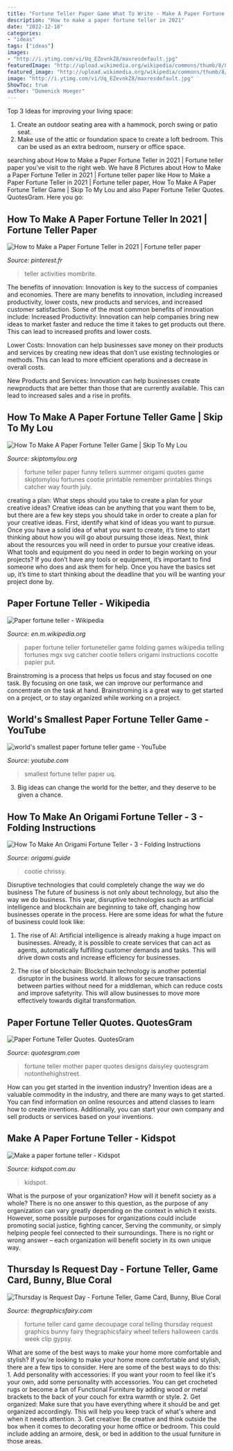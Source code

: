 ```yaml
---
title: "Fortune Teller Paper Game What To Write - Make A Paper Fortune Teller"
description: "How to make a paper fortune teller in 2021"
date: "2022-12-18"
categories:
- "ideas"
tags: ["ideas"]
images:
- "http://i.ytimg.com/vi/Uq_EZevnkZ8/maxresdefault.jpg"
featuredImage: "http://upload.wikimedia.org/wikipedia/commons/thumb/8/8f/Fortuneteller_mgx.svg/360px-Fortuneteller_mgx.svg.png"
featured_image: "http://upload.wikimedia.org/wikipedia/commons/thumb/8/8f/Fortuneteller_mgx.svg/360px-Fortuneteller_mgx.svg.png"
image: "http://i.ytimg.com/vi/Uq_EZevnkZ8/maxresdefault.jpg"
ShowToc: true
author: "Domenick Hoeger"
---
```



Top 3 Ideas for improving your living space:
1. Create an outdoor seating area with a hammock, porch swing or patio seat.
2. Make use of the attic or foundation space to create a loft bedroom. This can be used as an extra bedroom, nursery or office space.

	

		
searching about How to Make a Paper Fortune Teller in 2021 | Fortune teller paper you've visit to the right web. We have 8 Pictures about How to Make a Paper Fortune Teller in 2021 | Fortune teller paper like How to Make a Paper Fortune Teller in 2021 | Fortune teller paper, How To Make A Paper Fortune Teller Game | Skip To My Lou and also Paper Fortune Teller Quotes. QuotesGram. Here you go:
		
    
## How To Make A Paper Fortune Teller In 2021 | Fortune Teller Paper

<img loading=lazy src="https://i.pinimg.com/736x/19/60/f2/1960f2c8434166c15c6a549e70794b1d.jpg" onerror="this.onerror=null;this.src='https://tse4.mm.bing.net/th?id=OIP.czPw0rszYRZYrKVlgZIh4AHaLH&amp;pid=15.1';" alt="How to Make a Paper Fortune Teller in 2021 | Fortune teller paper">

_Source: pinterest.fr_

>teller activities mombrite. 

	

The benefits of innovation:
Innovation is key to the success of companies and economies. There are many benefits to innovation, including increased productivity, lower costs, new products and services, and increased customer satisfaction. Some of the most common benefits of innovation include: 
Increased Productivity: Innovation can help companies bring new ideas to market faster and reduce the time it takes to get products out there. This can lead to increased profits and lower costs. 

Lower Costs: Innovation can help businesses save money on their products and services by creating new ideas that don’t use existing technologies or methods. This can lead to more efficient operations and a decrease in overall costs. 

New Products and Services: Innovation can help businesses create newproducts that are better than those that are currently available. This can lead to increased sales and a rise in profits.

    
## How To Make A Paper Fortune Teller Game | Skip To My Lou

<img loading=lazy src="https://www.skiptomylou.org/wp-content/uploads/2017/05/isly-fortune-teller-3.jpeg" onerror="this.onerror=null;this.src='https://tse2.mm.bing.net/th?id=OIP.FMAetl2F8UyWY5ZMxM8dtwHaHa&amp;pid=15.1';" alt="How To Make A Paper Fortune Teller Game | Skip To My Lou">

_Source: skiptomylou.org_

>fortune teller paper funny tellers summer origami quotes game skiptomylou fortunes cootie printable remember printables things catcher way fourth july. 

	

creating a plan: What steps should you take to create a plan for your creative ideas?
Creative ideas can be anything that you want them to be, but there are a few key steps you should take in order to create a plan for your creative ideas. First, identify what kind of ideas you want to pursue. Once you have a solid idea of what you want to create, it’s time to start thinking about how you will go about pursuing those ideas. 
Next, think about the resources you will need in order to pursue your creative ideas. What tools and equipment do you need in order to begin working on your projects? If you don’t have any tools or equipment, it’s important to find someone who does and ask them for help. Once you have the basics set up, it’s time to start thinking about the deadline that you will be wanting your project done by.

    
## Paper Fortune Teller - Wikipedia

<img loading=lazy src="http://upload.wikimedia.org/wikipedia/commons/thumb/8/8f/Fortuneteller_mgx.svg/360px-Fortuneteller_mgx.svg.png" onerror="this.onerror=null;this.src='https://tse3.mm.bing.net/th?id=OIP.n4aoOqzN0q0BNA5qouCTbgAAAA&amp;pid=15.1';" alt="Paper fortune teller - Wikipedia">

_Source: en.m.wikipedia.org_

>paper fortune teller fortuneteller game folding games wikipedia telling fortunes mgx svg catcher cootie tellers origami instructions cocotte papier put. 

	

Brainstroming is a process that helps us focus and stay focused on one task. By focusing on one task, we can improve our performance and concentrate on the task at hand. Brainstroming is a great way to get started on a project, or to stay organized while working on a project.

    
## World&#039;s Smallest Paper Fortune Teller Game - YouTube

<img loading=lazy src="http://i.ytimg.com/vi/Uq_EZevnkZ8/maxresdefault.jpg" onerror="this.onerror=null;this.src='https://tse4.mm.bing.net/th?id=OIP.bb8dJAKTi1vuNsEbbIIEAAHaEK&amp;pid=15.1';" alt="world&#039;s smallest paper fortune teller game - YouTube">

_Source: youtube.com_

>smallest fortune teller paper uq. 

	

3. Big ideas can change the world for the better, and they deserve to be given a chance.

    
## How To Make An Origami Fortune Teller - 3 - Folding Instructions

<img loading=lazy src="https://i1.wp.com/origami.guide/wp-content/uploads/2018/04/origami-fortune-teller-tutorial-03-1.jpg?fit=1600%2C1066&amp;ssl=1" onerror="this.onerror=null;this.src='https://tse3.mm.bing.net/th?id=OIP.63Ib2dB9dqDS_v5hq-CsQQHaE7&amp;pid=15.1';" alt="How To Make An Origami Fortune Teller - 3 - Folding Instructions">

_Source: origami.guide_

>cootie chrissy. 

	

Disruptive technologies that could completely change the way we do business
The future of business is not only about technology, but also the way we do business. This year, disruptive technologies such as artificial intelligence and blockchain are beginning to take off, changing how businesses operate in the process. Here are some ideas for what the future of business could look like:
1. The rise of AI: Artificial intelligence is already making a huge impact on businesses. Already, it is possible to create services that can act as agents, automatically fulfilling customer demands and tasks. This will drive down costs and increase efficiency for businesses.

2. The rise of blockchain: Blockchain technology is another potential disruptor in the business world. It allows for secure transactions between parties without need for a middleman, which can reduce costs and improve safetyrity. This will allow businesses to move more effectively towards digital transformation.


    
## Paper Fortune Teller Quotes. QuotesGram

<img loading=lazy src="https://cdn.quotesgram.com/img/65/56/815629680-original_mother-s-day-fortune-teller.jpg" onerror="this.onerror=null;this.src='https://tse3.mm.bing.net/th?id=OIP.3Orda7YP_bBxBG_y9Xs1lAHaHa&amp;pid=15.1';" alt="Paper Fortune Teller Quotes. QuotesGram">

_Source: quotesgram.com_

>fortune teller mother paper quotes designs daisyley quotesgram notonthehighstreet. 

	

How can you get started in the invention industry?
Invention ideas are a valuable commodity in the industry, and there are many ways to get started. You can find information on online resources and attend classes to learn how to create inventions. Additionally, you can start your own company and sell products or services based on your inventions.

    
## Make A Paper Fortune Teller - Kidspot

<img loading=lazy src="http://static.kidspot.com.au/cm_assets/31849/chatterboximage-jpg-20151022124908.JPG~q75,dx720y432u1r1gg,c--.jpg" onerror="this.onerror=null;this.src='https://tse1.mm.bing.net/th?id=OIP.s9-NIDOZdNRg8OPlIOUCbAHaEc&amp;pid=15.1';" alt="Make a paper fortune teller - Kidspot">

_Source: kidspot.com.au_

>kidspot. 

	

What is the purpose of your organization? How will it benefit society as a whole?
There is no one answer to this question, as the purpose of any organization can vary greatly depending on the context in which it exists. However, some possible purposes for organizations could include promoting social justice, fighting cancer, Serving the community, or simply helping people feel connected to their surroundings. There is no right or wrong answer – each organization will benefit society in its own unique way.

    
## Thursday Is Request Day - Fortune Teller, Game Card, Bunny, Blue Coral

<img loading=lazy src="https://thegraphicsfairy.com/wp-content/uploads/blogger/-KIkqOX4HEw4/TbBpeOfg-sI/AAAAAAAAL5g/-Np0mID9Puk/s1600/fortuneteller+clip+art+image--graphicsfairy010.jpg" onerror="this.onerror=null;this.src='https://tse4.mm.bing.net/th?id=OIP.FuDzJXFe_KiiB8JSMM3OpgHaE6&amp;pid=15.1';" alt="Thursday is Request Day - Fortune Teller, Game Card, Bunny, Blue Coral">

_Source: thegraphicsfairy.com_

>fortune teller card game decoupage coral telling thursday request graphics bunny fairy thegraphicsfairy wheel tellers halloween cards week clip gypsy. 

	

What are some of the best ways to make your home more comfortable and stylish?
If you're looking to make your home more comfortable and stylish, there are a few tips to consider. Here are some of the best ways to do this: 1. Add personality with accessories: If you want your room to feel like it's your own, add some personality with accessories. You can get crocheted rugs or become a fan of Functional Furniture by adding wood or metal brackets to the back of your couch for extra warmth or style. 2. Get organized: Make sure that you have everything where it should be and get organized accordingly. This will help you keep track of what's where and when it needs attention. 3. Get creative: Be creative and think outside the box when it comes to decorating your home office or bedroom. This could include adding an armoire, desk, or bed in addition to the usual furniture in those areas. 
